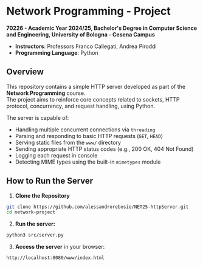 # Network Programming - Project

**70226 - Academic Year 2024/25, Bachelor's Degree in Computer Science and Engineering, University of Bologna - Cesena Campus**  
- **Instructors**: Professors Franco Callegati, Andrea Piroddi 
- **Programming Language**: Python

## Overview

This repository contains a simple HTTP server developed as part of the **Network Programming** course.  
The project aims to reinforce core concepts related to sockets, HTTP protocol, concurrency, and request handling, using Python.

The server is capable of:

- Handling multiple concurrent connections via `threading`
- Parsing and responding to basic HTTP requests (`GET`, `HEAD`)
- Serving static files from the `www/` directory
- Sending appropriate HTTP status codes (e.g., 200 OK, 404 Not Found)
- Logging each request in console
- Detecting MIME types using the built-in `mimetypes` module

## How to Run the Server
1. **Clone the Repository**
```bash
git clone https://github.com/alessandrorebosio/NET25-httpServer.git
cd network-project
```

2. **Run the server:**
```bash
python3 src/server.py
```

3. **Access the server** in your browser:
```bash
http://localhost:8080/www/index.html
```

